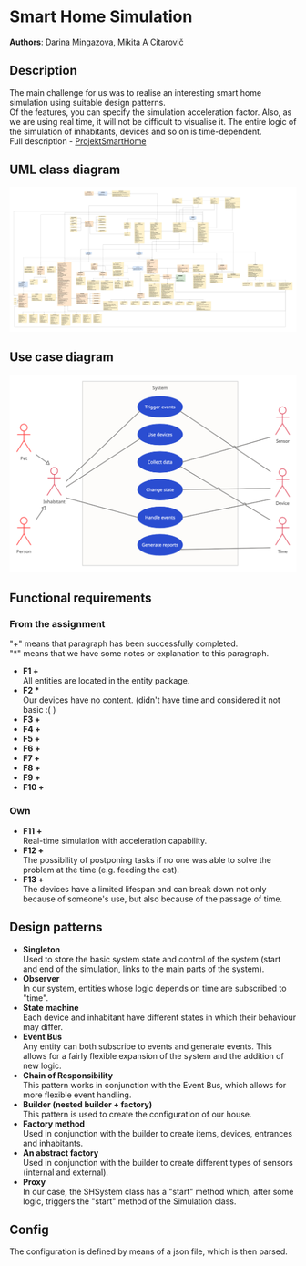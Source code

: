 # Smart Home Simulation
**Authors**: [Darina Mingazova](@mingadar), [Mikita A Citarovič](@citarmik)
## Description
The main challenge for us was to realise an interesting smart home simulation using suitable design patterns. <br/>
Of the features, you can specify the simulation acceleration factor. Also, as we are using real time, it will not be difficult to visualise it. The entire logic of the simulation of inhabitants, devices and so on is time-dependent. <br/>
Full description - [ProjektSmartHome](docs/ProjektSmartHome.pdf)
## UML class diagram
![Use case diagram](/docs/classDiagram.jpg)
## Use case diagram
![Use case diagram](/docs/useCase.png)
## Functional requirements
### From the assignment
"+" means that paragraph has been successfully completed. <br/>
"*" means that we have some notes or explanation to this paragraph.

- **F1 +** <br/>
All entities are located in the entity package.
- **F2 \*** <br/>
Our devices have no content. (didn't have time and considered it not basic :( )
- **F3 +** <br/>
- **F4 +** <br/>
- **F5 +** <br/>
- **F6 +** <br/>
- **F7 +** <br/>
- **F8 +** <br/>
- **F9 +** <br/>
- **F10 +** <br/>

### Own
- **F11 +** <br/>
Real-time simulation with acceleration capability.
- **F12 +** <br/>
The possibility of postponing tasks if no one was able to solve the problem at the time (e.g. feeding the cat).
- **F13 +** <br/>
The devices have a limited lifespan and can break down not only because of someone's use, but also because of the passage of time.

## Design patterns
- **Singleton** <br/>
Used to store the basic system state and control of the system (start and end of the simulation, links to the main parts of the system).
- **Observer** <br/>
In our system, entities whose logic depends on time are subscribed to "time". 
- **State machine** <br/>
Each device and inhabitant have different states in which their behaviour may differ.
- **Event Bus** <br/>
Any entity can both subscribe to events and generate events. This allows for a fairly flexible expansion of the system and the addition of new logic.
- **Chain of Responsibility** <br/>
This pattern works in conjunction with the Event Bus, which allows for more flexible event handling.
- **Builder (nested builder + factory)** <br/>
This pattern is used to create the configuration of our house.
- **Factory method** <br/>
Used in conjunction with the builder to create items, devices, entrances and inhabitants.
- **An abstract factory** <br/>
Used in conjunction with the builder to create different types of sensors (internal and external).
- **Proxy** <br/>
In our case, the SHSystem class has a "start" method which, after some logic, triggers the "start" method of the Simulation class. 

## Config
The configuration is defined by means of a json file, which is then parsed.